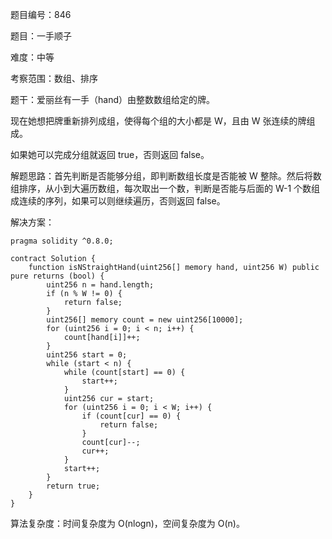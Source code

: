 题目编号：846

题目：一手顺子

难度：中等

考察范围：数组、排序

题干：爱丽丝有一手（hand）由整数数组给定的牌。 

现在她想把牌重新排列成组，使得每个组的大小都是 W，且由 W 张连续的牌组成。

如果她可以完成分组就返回 true，否则返回 false。

解题思路：首先判断是否能够分组，即判断数组长度是否能被 W 整除。然后将数组排序，从小到大遍历数组，每次取出一个数，判断是否能与后面的 W-1 个数组成连续的序列，如果可以则继续遍历，否则返回 false。

解决方案：

```
pragma solidity ^0.8.0;

contract Solution {
    function isNStraightHand(uint256[] memory hand, uint256 W) public pure returns (bool) {
        uint256 n = hand.length;
        if (n % W != 0) {
            return false;
        }
        uint256[] memory count = new uint256[10000];
        for (uint256 i = 0; i < n; i++) {
            count[hand[i]]++;
        }
        uint256 start = 0;
        while (start < n) {
            while (count[start] == 0) {
                start++;
            }
            uint256 cur = start;
            for (uint256 i = 0; i < W; i++) {
                if (count[cur] == 0) {
                    return false;
                }
                count[cur]--;
                cur++;
            }
            start++;
        }
        return true;
    }
}
```

算法复杂度：时间复杂度为 O(nlogn)，空间复杂度为 O(n)。